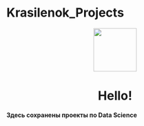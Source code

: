 # Krasilenok_Projects

<div id="header" align="center">
  <img src="https://media.giphy.com/media/jTHti8z6rjrUZmBgOp/giphy.gif" width="100"/>
</div>

<div id="badges" align="center">
   <img src="https://komarev.com/ghpvc/?username=krasilenok&style=flat-square&color=blue" alt=""/>
</div>
<div id="badges" align="center">
<h1> 
  Hello!
</h1>
  </div>

<b>
Здесь сохранены проекты по Data Science
</b>
